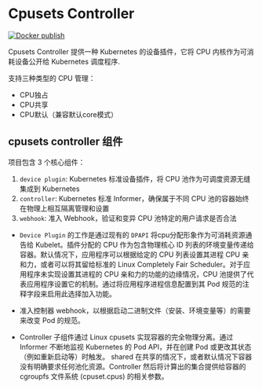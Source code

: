 # Cpusets Controller
[![Docker publish](https://github.com/kubeservice-stack/cpusets-controller/actions/workflows/ci.yml/badge.svg)](https://github.com/kubeservice-stack/cpusets-controller/actions/workflows/ci.yml)

Cpusets Controller 提供一种 Kubernetes 的设备插件，它将 CPU 内核作为可消耗设备公开给 Kubernetes 调度程序.

支持三种类型的 CPU 管理：

 - CPU独占
 - CPU共享
 - CPU默认（兼容默认core模式）
 
## cpusets controller 组件

项目包含 3 个核心组件：

1. `device plugin`: Kubernetes 标准设备插件，将 CPU 池作为可调度资源无缝集成到 Kubernetes
2. `controller`: Kubernetes 标准 Informer，确保属于不同 CPU 池的容器始终在物理上相互隔离管理和设置
3. `webhook`: 准入 Webhook，验证和变异 CPU 池特定的用户请求是否合法

* `Device Plugin` 的工作是通过现有的 `DPAPI` 将cpu分配形象作为可消耗资源通告给 Kubelet。插件分配的 CPU 作为包含物理核心 ID 列表的环境变量传递给容器。默认情况下，应用程序可以根据给定的 CPU 列表设置其进程 CPU 亲和力，或者可以将其留给标准的 Linux Completely Fair Scheduler。对于应用程序未实现设置其进程的 CPU 亲和力的功能的边缘情况，CPU 池提供了代表应用程序设置它的机制。通过将应用程序进程信息配置到其 Pod 规范的注释字段来启用此选择加入功能。

* 准入控制器 webhook，以根据启动二进制文件（安装、环境变量等）的需要来改变 Pod 的规范。

* Controller 子组件通过 Linux cpusets 实现容器的完全物理分离。通过 Informer 不断地监视 Kubernetes 的 Pod API，并在创建 Pod 或更改其状态（例如重新启动等）时触发。 shared 在共享的情况下，或者默认情况下容器没有明确要求任何池化资源。Controller 然后将计算出的集合提供给容器的 cgroupfs 文件系统 (cpuset.cpus) 的相关参数。

